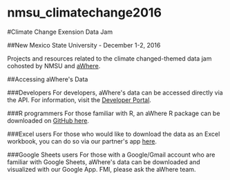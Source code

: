 # nmsu_climatechange2016

#Climate Change Exension Data Jam

##New Mexico State University - December 1-2, 2016

Projects and resources related to the climate changed-themed data jam cohosted by NMSU and [aWhere](http://www.awhere.com/).

##Accessing aWhere's Data

###Developers
For developers, aWhere's data can be accessed directly via the API.  For information, visit the [Developer Portal](http://developer.awhere.com/).

###R programmers
For those familiar with R, an aWhere R package can be downloaded on [GitHub here](https://github.com/aWhereAPI/aWhere-R-Library).

###Excel users
For those who would like to download the data as an Excel workbook, you can do so via our partner's app [here](https://aqueous-fjord-58270.herokuapp.com/).

###Google Sheets users
For those with a Google/Gmail account who are familiar with Google Sheets, aWhere's data can be downloaded and visualized with our Google App.  FMI, please ask the aWhere team.

